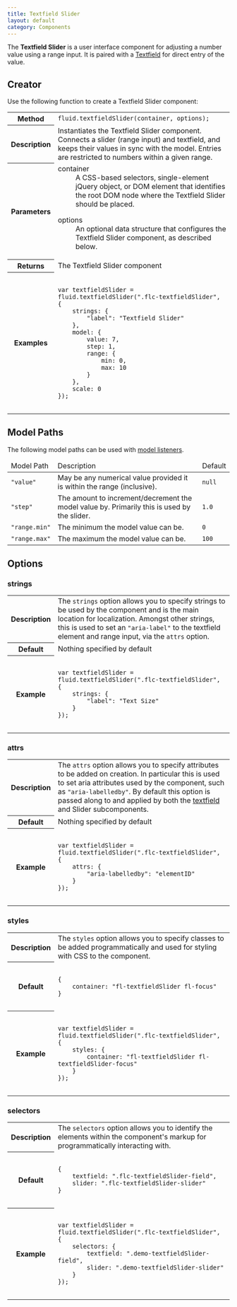 ```yaml
---
title: Textfield Slider
layout: default
category: Components
---
```


The **Textfield Slider** is a user interface component for adjusting a number value using a range input. It is paired with a [Textfield](TextfieldAPI.md) for direct entry of the value.

## Creator ##

Use the following function to create a Textfield Slider component:

<table>
    <tbody>
        <tr>
            <th>Method</th>
            <td>
                <code>fluid.textfieldSlider(container, options);</code>
            </td>
        </tr>
        <tr>
            <th>Description</th>
            <td>
                Instantiates the Textfield Slider component. Connects a slider (range input) and textfield, and keeps their values in sync with the model. Entries are restricted to numbers within a given range.
            </td>
        </tr>
        <tr>
            <th>Parameters</th>
            <td>
                <dl>
                    <dt>container</dt>
                    <dd>
                        A CSS-based selectors, single-element jQuery object, or DOM element that identifies the root DOM node where the Textfield Slider should be placed.
                    </dd>
                </dl>
                <dl>
                    <dt>options</dt>
                    <dd>
                        An optional data structure that configures the Textfield Slider component, as described below.
                    </dd>
                </dl>
            </td>
        </tr>
        <tr>
            <th>Returns</th>
            <td>The Textfield Slider component</td>
        </tr>
        <tr>
            <th>Examples</th>
            <td>
<pre>
<code>
var textfieldSlider = fluid.textfieldSlider(".flc-textfieldSlider", {
    strings: {
        "label": "Textfield Slider"
    },
    model: {
        value: 7,
        step: 1,
        range: {
            min: 0,
            max: 10
        }
    },
    scale: 0
});
</code>
</pre>
            </td>
        </tr>
    </tbody>
</table>

## Model Paths ##

The following model paths can be used with [model listeners](ChangeApplierAPI.md).

<table>
    <thead>
        <tr>
            <td>Model Path</td>
            <td>Description</td>
            <td>Default</td>
        </tr>
    </thead>
    <tbody>
        <tr>
            <td>
                <code>"value"</code>
            </td>
            <td>
                May be any numerical value provided it is within the range (inclusive).
            </td>
            <td>
                <code>null</code>
            </td>
        </tr>
        <tr>
            <td>
                <code>"step"</code>
            </td>
            <td>
                The amount to increment/decrement the model value by. Primarily this is used by the slider.
            </td>
            <td>
                <code>1.0</code>
            </td>
        </tr>
        <tr>
            <td>
                <code>"range.min"</code>
            </td>
            <td>
                The minimum the model value can be.
            </td>
            <td>
                <code>0</code>
            </td>
        </tr>
        <tr>
            <td>
                <code>"range.max"</code>
            </td>
            <td>
                The maximum the model value can be.
            </td>
            <td>
                <code>100</code>
            </td>
        </tr>
    </tbody>
</table>

## Options ##

### strings ###

<table>
    <tbody>
        <tr>
            <th>Description</th>
            <td>
                The <code>strings</code> option allows you to specify strings to be used by the component and is the main location for localization. Amongst other strings, this is used to set an <code>"aria-label"</code> to the textfield element and range input, via the <code>attrs</code> option.
            </td>
        </tr>
        <tr>
            <th>Default</th>
            <td>Nothing specified by default</td>
        </tr>
        <tr>
            <th>Example</th>
            <td>
<pre>
<code>
var textfieldSlider = fluid.textfieldSlider(".flc-textfieldSlider", {
    strings: {
        "label": "Text Size"
    }
});
</code>
</pre>
            </td>
        </tr>
    </tbody>
</table>

### attrs ###

<table>
    <tbody>
        <tr>
            <th>Description</th>
            <td>
                The <code>attrs</code> option allows you to specify attributes to be added on creation. In particular this is used to set aria attributes used by the component, such as <code>"aria-labelledby"</code>. By default this option is passed along to and applied by both the <a href="TextfieldAPI.md">textfield</a> and Slider subcomponents.
            </td>
        </tr>
        <tr>
            <th>Default</th>
            <td>Nothing specified by default</td>
        </tr>
        <tr>
            <th>Example</th>
            <td>
<pre>
<code>
var textfieldSlider = fluid.textfieldSlider(".flc-textfieldSlider", {
    attrs: {
        "aria-labelledby": "elementID"
    }
});
</code>
</pre>
            </td>
        </tr>
    </tbody>
</table>

### styles ###

<table>
    <tbody>
        <tr>
            <th>Description</th>
            <td>
                The <code>styles</code> option allows you to specify classes to be added programmatically and used for styling with CSS to the component.
            </td>
        </tr>
        <tr>
            <th>Default</th>
            <td>
<pre>
<code>
{
    container: "fl-textfieldSlider fl-focus"
}
</code>
</pre>
            </td>
        </tr>
        <tr>
            <th>Example</th>
            <td>
<pre>
<code>
var textfieldSlider = fluid.textfieldSlider(".flc-textfieldSlider", {
    styles: {
        container: "fl-textfieldSlider fl-textfieldSlider-focus"
    }
});
</code>
</pre>
            </td>
        </tr>
    </tbody>
</table>

### selectors ###

<table>
    <tbody>
        <tr>
            <th>Description</th>
            <td>
                The <code>selectors</code> option allows you to identify the elements within the component's markup for programmatically interacting with.
            </td>
        </tr>
        <tr>
            <th>Default</th>
            <td>
<pre>
<code>
{
    textfield: ".flc-textfieldSlider-field",
    slider: ".flc-textfieldSlider-slider"
}
</code>
</pre>
            </td>
        </tr>
        <tr>
            <th>Example</th>
            <td>
<pre>
<code>
var textfieldSlider = fluid.textfieldSlider(".flc-textfieldSlider", {
    selectors: {
        textfield: ".demo-textfieldSlider-field",
        slider: ".demo-textfieldSlider-slider"
    }
});
</code>
</pre>
            </td>
        </tr>
    </tbody>
</table>
